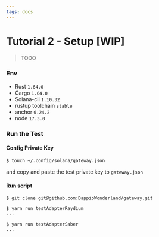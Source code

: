 ```yaml
---
tags: docs
---
```


# Tutorial 2 - Setup [WIP]

> TODO

### Env

- Rust `1.64.0`
- Cargo `1.64.0`
- Solana-cli `1.10.32`
- rustup toolchain `stable`
- anchor `0.24.2`
- node `17.3.0`

### Run the Test

#### Config Private Key

```
$ touch ~/.config/solana/gateway.json
```

and copy and paste the test private key to `gateway.json`

#### Run script

```
$ git clone git@github.com:DappioWonderland/gateway.git
```

```
$ yarn run testAdapterRaydium
...
```

```
$ yarn run testAdapterSaber
...
```

